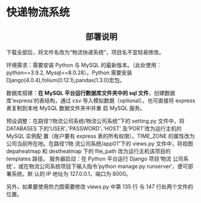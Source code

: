# 快递物流系统
## <div align="center">部署说明</div>
下载全部后，将文件名改为“物流快递系统”，项目名不宜轻易修改。

环境需求：需要安装 Python 与 MySQL 的最新版本。（此处使用：python==3.9.2, Mysql==8.0.28）。Python 需要安装 Django(4.0.4),folium(0.12.1),pandas(1.3.0)宏包。

数据库搭建：**在 MySQL 平台运行数据库文件夹中的 sql 文件**，创建数据库‘express’的表结构，通过 csv 导入模拟数据（optional）。也可直接将 express 表复制到本地 MySQL 数据文件夹中并重
启 MySQL 服务。

预设调整：在路径“/物流公司系统/物流公司系统”下的 setting.py 文件中，将
DATABASES 下的’USER’、’PASSWORD’、’HOST’ 及’PORT’改为运行主机的 MySQL 实例配
置（账户要有 express 表的所有权限）。TIME_ZONE 的属性改为公司当前所在地。在路径“/物
流公司系统/app01”下的 views.py 文件中，将视图 depaheatmap 和 destheatmap 下的 file_path
改为运行主机该项目的 templates 路径。 服务器启动：在 Python 平台运行 Django 项目‘物流
公司系统’，或在物流公司系统项目下输入指令’python manage.py runserver‘，便可部署系统。默
认的 IP 地址为 127.0.0.1，端口为 8000。

另外，如果要使用热力图需要修改 views.py 中第 135 行
与 147 行处两个文件的位置。
